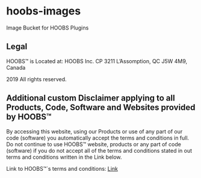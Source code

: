 # hoobs-images
Image Bucket for HOOBS Plugins

## Legal
HOOBS™ is Located at:
HOOBS Inc. CP 3211 L’Assomption, QC J5W 4M9, Canada

2019 All rights reserved.

## Additional custom Disclaimer applying to all Products, Code, Software and Websites provided by HOOBS™

By accessing this website, using our Products or use of any part of our code (software) you automatically 
accept the terms and conditions in full. Do not continue to use HOOBS™ website, products or any part of 
code (software) if you do not accept all of the terms and conditions stated in out terms and conditions 
written in the Link below.

Link to HOOBS™´s terms and conditions: [Link](https://support.hoobs.org/docs/5e858d770ab68b0344e872bc)
